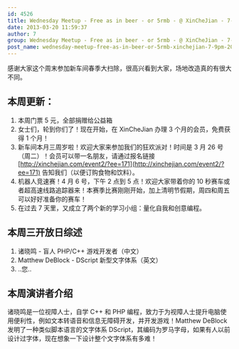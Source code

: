 ```yaml
---
id: 4526
title: Wednesday Meetup - Free as in beer - or 5rmb - @ XinCheJian - 7-9pm - 20/03/2013
date: 2013-03-20 11:59:37
author: 7
group: Wednesday Meetup - Free as in beer - or 5rmb - @ XinCheJian - 7-9pm - 20/03/2013
post_name: wednesday-meetup-free-as-in-beer-or-5rmb-xinchejian-7-9pm-20032013
---
```


感谢大家这个周末参加新车间春季大扫除，很高兴看到大家，场地改造真的有很大不同。

## 本周更新：

1. 本周门票 5 元，全部捐赠给公益箱
2. 女士们，轮到你们了！现在开始，在 XinCheJian 办理 3 个月的会员，免费获得 1 个月！
3. 新车间本月三周岁啦！欢迎大家来参加我们的狂欢派对！时间是 3 月 26 号（周二）！会员可以带一名朋友，请通过报名链接 [http://xinchejian.com/event2/?ee=171](http://xinchejian.com/event2/?ee=171) 告知我们（以便订购食物和饮料）。
4. 机器人竞速赛！4 月 6 号，下午 2 点到 5 点！欢迎大家带着你的 10 秒赛车或者超高速线路追踪器来！本赛季比赛刚刚开始，加上清明节假期，周四和周五可以好好准备你的赛车！
5. 在过去 7 天里，又成立了两个新的学习小组：量化自我和创意编程。

## 本周三开放日综述

1. 诸晓鸣 - 盲人 PHP/C++ 游戏开发者（中文）
2. Matthew DeBlock - DScript 新型文字体系（英文）
3. ..您.. 

## 本周演讲者介绍

诸晓鸣是一位视障人士，自学 C++ 和 PHP 编程，致力于为视障人士提升电脑使用便利性，例如文本转语音和信息无障碍开发，并开发游戏！Matthew DeBlock 发明了一种类似脚本语言的文字体系 DScript，其编码为罗马字母，如果有人以前设计过字体，现在想象一下设计整个文字体系有多难！